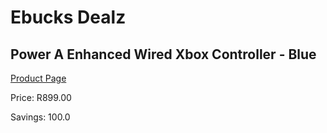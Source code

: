
# Ebucks Dealz
## Power A Enhanced Wired Xbox Controller - Blue
[Product Page](https://www.ebucks.com/web/shop/productSelected.do?prodId=1193375343&catId=724368906)

Price: R899.00

Savings: 100.0


	